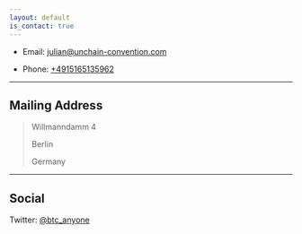 ```yaml
---
layout: default
is_contact: true
---
```


* Email: [julian@unchain-convention.com](mailto:julian@unchain-convention.com)

* Phone: [+4915165135962](tel:+4915165135962)

---

## Mailing Address

> Willmanndamm 4
>
> Berlin
>
> Germany

---

## Social

Twitter: [@btc_anyone](https://twitter.com/Btc_anyone)
